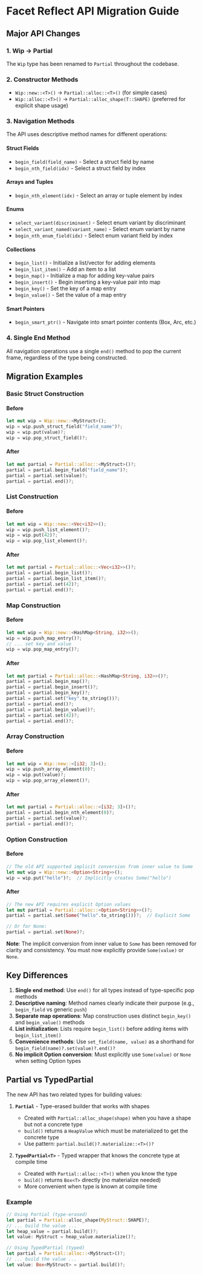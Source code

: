 # Facet Reflect API Migration Guide

## Major API Changes

### 1. Wip → Partial
The `Wip` type has been renamed to `Partial` throughout the codebase.

### 2. Constructor Methods
- `Wip::new::<T>()` → `Partial::alloc::<T>()` (for simple cases)
- `Wip::alloc::<T>()` → `Partial::alloc_shape(T::SHAPE)` (preferred for explicit shape usage)

### 3. Navigation Methods
The API uses descriptive method names for different operations:

#### Struct Fields
- `begin_field(field_name)` - Select a struct field by name
- `begin_nth_field(idx)` - Select a struct field by index

#### Arrays and Tuples
- `begin_nth_element(idx)` - Select an array or tuple element by index

#### Enums
- `select_variant(discriminant)` - Select enum variant by discriminant
- `select_variant_named(variant_name)` - Select enum variant by name
- `begin_nth_enum_field(idx)` - Select enum variant field by index

#### Collections
- `begin_list()` - Initialize a list/vector for adding elements
- `begin_list_item()` - Add an item to a list
- `begin_map()` - Initialize a map for adding key-value pairs
- `begin_insert()` - Begin inserting a key-value pair into map
- `begin_key()` - Set the key of a map entry
- `begin_value()` - Set the value of a map entry

#### Smart Pointers
- `begin_smart_ptr()` - Navigate into smart pointer contents (Box, Arc, etc.)

### 4. Single End Method
All navigation operations use a single `end()` method to pop the current frame, regardless of the type being constructed.

## Migration Examples

### Basic Struct Construction

#### Before
```rust
let mut wip = Wip::new::<MyStruct>();
wip = wip.push_struct_field("field_name")?;
wip = wip.put(value)?;
wip = wip.pop_struct_field()?;
```

#### After
```rust
let mut partial = Partial::alloc::<MyStruct>()?;
partial = partial.begin_field("field_name")?;
partial = partial.set(value)?;
partial = partial.end()?;
```

### List Construction

#### Before
```rust
let mut wip = Wip::new::<Vec<i32>>();
wip = wip.push_list_element()?;
wip = wip.put(42)?;
wip = wip.pop_list_element()?;
```

#### After
```rust
let mut partial = Partial::alloc::<Vec<i32>>()?;
partial = partial.begin_list()?;
partial = partial.begin_list_item()?;
partial = partial.set(42)?;
partial = partial.end()?;
```

### Map Construction

#### Before
```rust
let mut wip = Wip::new::<HashMap<String, i32>>();
wip = wip.push_map_entry()?;
// ... set key and value
wip = wip.pop_map_entry()?;
```

#### After
```rust
let mut partial = Partial::alloc::<HashMap<String, i32>>()?;
partial = partial.begin_map()?;
partial = partial.begin_insert()?;
partial = partial.begin_key()?;
partial = partial.set("key".to_string())?;
partial = partial.end()?;
partial = partial.begin_value()?;
partial = partial.set(42)?;
partial = partial.end()?;
```

### Array Construction

#### Before
```rust
let mut wip = Wip::new::<[i32; 3]>();
wip = wip.push_array_element(0)?;
wip = wip.put(value)?;
wip = wip.pop_array_element()?;
```

#### After
```rust
let mut partial = Partial::alloc::<[i32; 3]>()?;
partial = partial.begin_nth_element(0)?;
partial = partial.set(value)?;
partial = partial.end()?;
```

### Option Construction

#### Before
```rust
// The old API supported implicit conversion from inner value to Some
let mut wip = Wip::new::<Option<String>>();
wip = wip.put("hello")?;  // Implicitly creates Some("hello")
```

#### After
```rust
// The new API requires explicit Option values
let mut partial = Partial::alloc::<Option<String>>()?;
partial = partial.set(Some("hello".to_string()))?;  // Explicit Some

// Or for None:
partial = partial.set(None)?;
```

**Note**: The implicit conversion from inner value to `Some` has been removed for clarity and consistency. You must now explicitly provide `Some(value)` or `None`.

## Key Differences

1. **Single end method**: Use `end()` for all types instead of type-specific pop methods
2. **Descriptive naming**: Method names clearly indicate their purpose (e.g., `begin_field` vs generic `push`)
3. **Separate map operations**: Map construction uses distinct `begin_key()` and `begin_value()` methods
4. **List initialization**: Lists require `begin_list()` before adding items with `begin_list_item()`
5. **Convenience methods**: Use `set_field(name, value)` as a shorthand for `begin_field(name)?.set(value)?.end()?`
6. **No implicit Option conversion**: Must explicitly use `Some(value)` or `None` when setting Option types

## Partial vs TypedPartial

The new API has two related types for building values:

1. **`Partial`** - Type-erased builder that works with shapes
   - Created with `Partial::alloc_shape(shape)` when you have a shape but not a concrete type
   - `build()` returns a `HeapValue` which must be materialized to get the concrete type
   - Use pattern: `partial.build()?.materialize::<T>()?`

2. **`TypedPartial<T>`** - Typed wrapper that knows the concrete type at compile time
   - Created with `Partial::alloc::<T>()` when you know the type
   - `build()` returns `Box<T>` directly (no materialize needed)
   - More convenient when type is known at compile time

### Example

```rust
// Using Partial (type-erased)
let partial = Partial::alloc_shape(MyStruct::SHAPE)?;
// ... build the value ...
let heap_value = partial.build()?;
let value: MyStruct = heap_value.materialize()?;

// Using TypedPartial (typed)
let partial = Partial::alloc::<MyStruct>()?;
// ... build the value ...
let value: Box<MyStruct> = partial.build()?;
```
